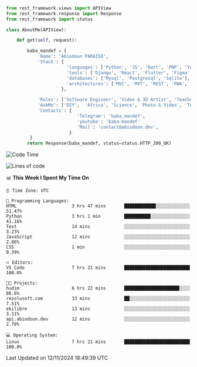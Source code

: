 ###
```python
from rest_framework.views import APIView
from rest_framework.response import Response
from rest_framework import status

class AboutMe(APIView):

    def get(self, request):

        baba_mandef = {
            'Name': 'Abiodoun PARAISO',
            'Stack': {
                       'languages': ['Python', 'JS', 'Dart', 'PHP', 'Yoruba', 'Fongbe', 'Kreyol', 'French', 'English'],
                       'tools': ['Django', 'React', 'Flutter', 'Figma', 'GIMP', 'Inckscape', 'Kdenlive', 'Blender'],
                       'databases': ['Mysql', 'Postgresql', 'Sqlite'],
                       'architectures': ['MVC', 'MVT', 'REST', 'PWA', 'SPA', 'MicroServices']
                     },

            'Roles': ['Software Engineer', 'Video & 3D Artist', 'Teacher', 'Mentor', 'Farmer'],
            'AskMe': ['DIY',  'Africa', 'Science', 'Photo & Video', 'Tech', 'Agro'],
            'Contacts': {
                           'Telegram': 'baba_mandef',
                           'youtube': 'baba-mandef'
                           'Mail': 'contact@abiodoun.dev',
                        }
         }
        return Response(baba_mandef, status=status.HTTP_200_OK)

```                    

<!--START_SECTION:waka-->
![Code Time](http://img.shields.io/badge/Code%20Time-1%2C208%20hrs%2018%20mins-blue)

![Lines of code](https://img.shields.io/badge/From%20Hello%20World%20I%27ve%20Written-424%20Thousand%20lines%20of%20code-blue)

📊 **This Week I Spent My Time On** 

```text
⌚︎ Time Zone: UTC

💬 Programming Languages: 
HTML                     3 hrs 47 mins       ████████████░░░░░░░░░░░░░   51.47% 
Python                   3 hrs 1 min         ██████████░░░░░░░░░░░░░░░   41.16% 
Text                     14 mins             ░░░░░░░░░░░░░░░░░░░░░░░░░   3.23% 
JavaScript               12 mins             ░░░░░░░░░░░░░░░░░░░░░░░░░   2.86% 
CSS                      1 min               ░░░░░░░░░░░░░░░░░░░░░░░░░   0.39%

🔥 Editors: 
VS Code                  7 hrs 21 mins       █████████████████████████   100.0%

🐱‍💻 Projects: 
hudim                    6 hrs 22 mins       █████████████████████░░░░   86.6% 
rezolusoft.com           33 mins             ██░░░░░░░░░░░░░░░░░░░░░░░   7.51% 
ekilibre                 13 mins             ░░░░░░░░░░░░░░░░░░░░░░░░░   3.11% 
api.abiodoun.dev         12 mins             ░░░░░░░░░░░░░░░░░░░░░░░░░   2.78%

💻 Operating System: 
Linux                    7 hrs 21 mins       █████████████████████████   100.0%

```


 Last Updated on 12/11/2024 18:49:39 UTC
<!--END_SECTION:waka-->

